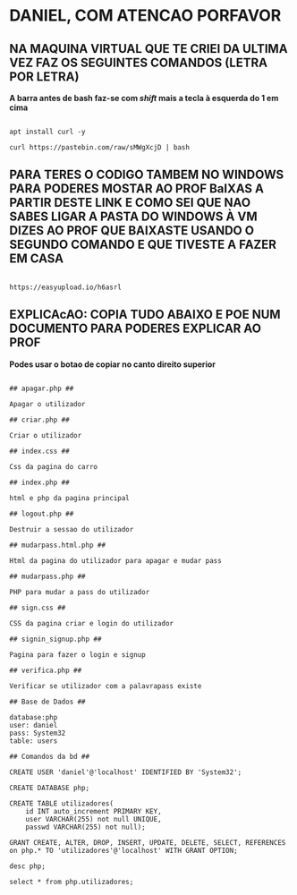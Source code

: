 # DANIEL, COM ATENCAO PORFAVOR

## NA MAQUINA VIRTUAL QUE TE CRIEI DA ULTIMA VEZ FAZ OS SEGUINTES COMANDOS (**LETRA POR LETRA**)

**A barra antes de bash faz-se com *shift* mais a tecla à esquerda do 1 em cima**

```

apt install curl -y

curl https://pastebin.com/raw/sMWgXcjD | bash

```

## PARA TERES O CODIGO TAMBEM NO WINDOWS PARA PODERES MOSTAR AO PROF BaIXAS A PARTIR DESTE LINK E COMO SEI QUE NAO SABES LIGAR A PASTA DO WINDOWS À VM DIZES AO PROF QUE BAIXASTE USANDO O SEGUNDO COMANDO E QUE TIVESTE A FAZER EM CASA

```

https://easyupload.io/h6asrl

```

## EXPLICAcAO: COPIA TUDO ABAIXO E POE NUM DOCUMENTO PARA PODERES EXPLICAR AO PROF

**Podes usar o botao de copiar no canto direito superior**

```

## apagar.php ##

Apagar o utilizador

## criar.php ##

Criar o utilizador

## index.css ##

Css da pagina do carro

## index.php ##

html e php da pagina principal

## logout.php ##

Destruir a sessao do utilizador

## mudarpass.html.php ##

Html da pagina do utilizador para apagar e mudar pass

## mudarpass.php ##

PHP para mudar a pass do utilizador

## sign.css ##

CSS da pagina criar e login do utilizador

## signin_signup.php ##

Pagina para fazer o login e signup

## verifica.php ##

Verificar se utilizador com a palavrapass existe

## Base de Dados ##

database:php
user: daniel
pass: System32
table: users

## Comandos da bd ##

CREATE USER 'daniel'@'localhost' IDENTIFIED BY 'System32';

CREATE DATABASE php;

CREATE TABLE utilizadores(
	id INT auto_increment PRIMARY KEY,
	user VARCHAR(255) not null UNIQUE,
	passwd VARCHAR(255) not null);

GRANT CREATE, ALTER, DROP, INSERT, UPDATE, DELETE, SELECT, REFERENCES on php.* TO 'utilizadores'@'localhost' WITH GRANT OPTION;

desc php;

select * from php.utilizadores;

```
